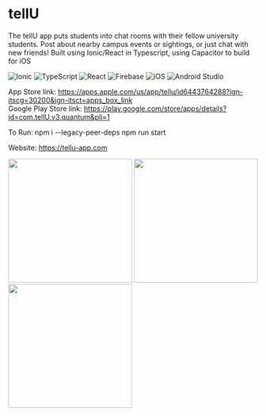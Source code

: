 # tellU
The tellU app puts students into chat rooms with their fellow university students. Post about nearby campus events or sightings, or just chat with new friends! Built using Ionic/React in Typescript, using Capacitor to build for iOS <br/>

![Ionic](https://img.shields.io/badge/Ionic-%233880FF.svg?style=for-the-badge&logo=Ionic&logoColor=white) ![TypeScript](https://img.shields.io/badge/typescript-%23007ACC.svg?style=for-the-badge&logo=typescript&logoColor=white) ![React](https://img.shields.io/badge/react-%2320232a.svg?style=for-the-badge&logo=react&logoColor=%2361DAFB) ![Firebase](https://img.shields.io/badge/Firebase-039BE5?style=for-the-badge&logo=Firebase&logoColor=white) ![iOS](https://img.shields.io/badge/iOS-000000?style=for-the-badge&logo=ios&logoColor=white) ![Android Studio](https://img.shields.io/badge/Android%20Studio-3DDC84.svg?style=for-the-badge&logo=android-studio&logoColor=white) 

App Store link: https://apps.apple.com/us/app/tellu/id6443764288?ign-itscg=30200&ign-itsct=apps_box_link
<br/>
Google Play Store link: https://play.google.com/store/apps/details?id=com.tellU.v3.quantum&pli=1

To Run:
npm i --legacy-peer-deps
npm run start

Website: https://tellu-app.com

<img src="https://github.com/tellUapp/tellU/assets/74125645/413b0196-908c-4d7d-9d63-0ff77aff6949" width="250">

<img src="https://github.com/tellUapp/tellU/assets/74125645/4dd8f368-c49b-4cc7-b73c-fff7388ec868" width="250">

<img src="https://github.com/tellUapp/tellU/assets/74125645/263d53a8-8eae-4533-a364-269962745679" width="250">
